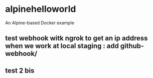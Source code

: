 # alpinehelloworld
An Alpine-based Docker example
## test webhook witk ngrok to get an ip address when we work at local staging : add github-webhook/
## test 2 bis
